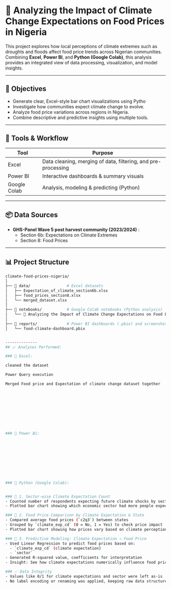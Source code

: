# 🌾 Analyzing the Impact of Climate Change Expectations on Food Prices in Nigeria

This project explores how local perceptions of climate extremes such as droughts and floods affect food price trends across Nigerian communities. Combining **Excel**, **Power BI**, and **Python (Google Colab)**, this analysis provides an integrated view of data processing, visualization, and model insights.

---

## 🎯 Objectives

- Generate clear, Excel-style bar chart visualizations using Pytho
- Investigate how communities expect climate change to evolve.
- Analyze food price variations across regions in Nigeria.
- Combine descriptive and predictive insights using multiple tools.

---

## 📁 Tools & Workflow

| Tool        | Purpose                                  |
|-------------|------------------------------------------|
| Excel       | Data cleaning, merging of data, filtering, and pre-processing |
| Power BI    | Interactive dashboards & summary visuals |
| Google Colab| Analysis, modeling & predicting (Python) |

---

## 📦 Data Sources

- **GHS-Panel Wave 5 post harvest community (2023/2024)** :
  - Section 6b: Expectations on Climate Extremes
  - Section 8: Food Prices
  

---

## 📊 Project Structure

```bash
climate-food-prices-nigeria/
│
├── 📂 data/                # Excel datasets
│   ├── Expectation_of_climate_section6b.xlsx
│   ├── food_prices_section8.xlsx
│   └── merged_dataset.xlsx
│
├── 📂 notebooks/           # Google Colab notebooks (Python analysis)
│   └── 🌾 Analyzing the Impact of Climate Change Expectations on Food Prices in Nigeria.ipynb
│
├── 📂 reports/             # Power BI dashboards (.pbix) and screenshots
│   └── food-climate-dashboard.pbix


--------------
## 📈 Analyses Performed:

### 🔹 Excel:

cleaned the dataset

Power Query execution

Merged Food price and Expectation of climate change dataset together










### 🔹 Power Bi:










### 🔹 Python (Google Colab):


### 🔹 1. Sector-wise Climate Expectation Count
- Counted number of respondents expecting future climate shocks by sector
- Plotted bar chart showing which economic sector had more people expecting climate change

### 🔹 2. Food Price Comparison by Climate Expectation & State
- Compared average food prices (`c2q3`) between states
- Grouped by `climate_exp_cd` (0 = No, 1 = Yes) to check price impact
- Plotted bar chart showing how prices vary based on climate perception

### 🔹 3. Predictive Modeling: Climate Expectation → Food Price
- Used Linear Regression to predict food prices based on:
  - `climate_exp_cd` (climate expectation)
  - `sector`
- Generated R-squared value, coefficients for interpretation
- Insight: See how climate expectations numerically influence food price trends

### ✅ Data Integrity
- Values like 0/1 for climate expectations and sector were left as-is
- No label encoding or renaming was applied, keeping raw data structure clean
